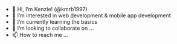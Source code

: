 - 👋 Hi, I’m Kenzie! (@kmrb1997)
- 👀 I’m interested in web development & mobile app development
- 🌱 I’m currently learning the basics
- 💞️ I’m looking to collaborate on ...
- 📫 How to reach me ...

<!---
kmrb1997/kmrb1997 is a ✨ special ✨ repository because its `README.md` (this file) appears on your GitHub profile.
You can click the Preview link to take a look at your changes.
--->
